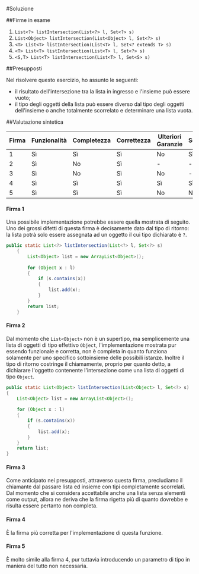 #Soluzione

##Firme in esame

1. `List<?> listIntersection(List<?> l, Set<?> s)`
2. `List<Object> listIntersection(List<Object> l, Set<?> s)`
3. `<T> List<T> listIntersection(List<T> l, Set<? extends T> s)`
4. `<T> List<T> listIntersection(List<T> l, Set<?> s)`
5. `<S,T> List<T> listIntersection(List<T> l, Set<S> s)`

##Presupposti

Nel risolvere questo esercizio, ho assunto le seguenti:

* il risultato dell'intersezione tra la lista in ingresso e l'insieme può essere vuoto;
* il tipo degli oggetti della lista può essere diverso dal tipo degli oggetti dell'insieme o anche totalmente scorrelato e determinare una lista vuota.

##Valutazione sintetica

Firma | Funzionalità | Completezza | Correttezza | Ulteriori Garanzie | Semplicità | Tipo di Ritorno
------|--------------|-------------|-------------|--------------------|------------|-----------------
1 | Sì | Sì | Sì | No | Sì | No
2 | Sì | No | Sì | - | - | No
3 | Sì | No | Sì | No | - | Sì
4 | Sì | Sì | Sì | Sì | Sì | Sì
5 | Sì | Sì | Sì | No | No | Sì

#### Firma 1

Una possibile implementazione potrebbe essere quella mostrata di seguito. Uno dei grossi difetti di questa firma è decisamente dato dal tipo di ritorno: la lista potrà solo essere assegnata ad un oggetto il cui tipo dichiarato è `?`.  

```java
public static List<?> listIntersection(List<?> l, Set<?> s)
	{
		List<Object> list = new ArrayList<Object>();
		
		for (Object x : l)
		{
			if (s.contains(x))
			{
				list.add(x);
			}
		}
		return list;	
	}
```

#### Firma 2

Dal momento che `List<Object>` non è un supertipo, ma semplicemente una lista di oggetti di tipo effettivo `Object`, l'implementazione mostrata pur essendo funzionale e corretta, non è completa in quanto funziona solamente per uno specifico sottoinsieme delle possibili istanze. Inoltre il tipo di ritorno costringe il chiamamente, proprio per quanto detto, a dichiarare l'oggetto contenente l'intersezione come una lista di oggetti di tipo `Object`.

```java
public static List<Object> listIntersection(List<Object> l, Set<?> s)
{
	List<Object> list = new ArrayList<Object>();
	
	for (Object x : l)
	{
		if (s.contains(x))
		{
			list.add(x);
		}
	}
	return list;	
}
```

#### Firma 3

Come anticipato nei presupposti, attraverso questa firma, precludiamo il chiamante dal passare lista ed insieme con tipi completamente scorrelati. Dal momento che si considera accettabile anche una lista senza elementi come output, allora ne deriva che la firma rigetta più di quanto dovrebbe e risulta essere pertanto non completa.

#### Firma 4

È la firma più corretta per l'implementazione di questa funzione.

#### Firma 5

È molto simile alla firma 4, pur tuttavia introducendo un parametro di tipo in maniera del tutto non necessaria.